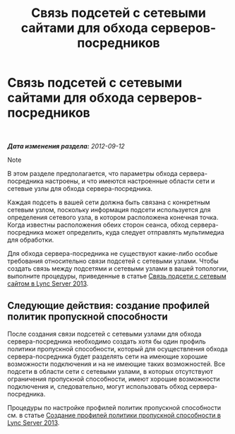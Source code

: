 ﻿---
title: Связь подсетей с сетевыми сайтами для обхода серверов-посредников
TOCTitle: Связь подсетей с сетевыми сайтами для обхода серверов-посредников
ms:assetid: 5bc632b7-1446-470f-b332-48ea0ca4d1fd
ms:mtpsurl: https://technet.microsoft.com/ru-ru/library/Gg398401(v=OCS.15)
ms:contentKeyID: 49309886
ms.date: 05/19/2016
mtps_version: v=OCS.15
ms.translationtype: HT
---

# Связь подсетей с сетевыми сайтами для обхода серверов-посредников

 

_**Дата изменения раздела:** 2012-09-12_

> [!NOTE]  
> В этом разделе предполагается, что параметры обхода сервера-посредника настроены, и что имеются настроенные области сети и сетевые узлы для обхода сервера-посредника.

Каждая подсеть в вашей сети должна быть связана с конкретным сетевым узлом, поскольку информация подсети используется для определения сетевого узла, в котором расположена конечная точка. Когда известны расположения обеих сторон сеанса, обход сервера-посредника может определить, куда следует отправлять мультимедиа для обработки.

Для обхода сервера-посредника не существуют какие-либо особые требования относительно связи подсетей с сетевыми узлами. Чтобы создать связь между подсетями и сетевыми узлами в вашей топологии, выполните процедуры, приведенные в статье [Связь подсети с сетевым сайтом в Lync Server 2013](lync-server-2013-associate-a-subnet-with-a-network-site.md).

## Следующие действия: создание профилей политик пропускной способности

После создания связи подсетей с сетевыми узлами для обхода сервера-посредника необходимо создать хотя бы один профиль политики пропускной способности, который для осуществления обхода сервера-посредника будет разделять сети на имеющие хорошие возможности подключения и на не имеющие таких возможностей. Все подсети в области сети с сетевыми узлами, в которых отсутствуют ограничения пропускной способности, имеют хорошие возможности подключения и, следовательно, могут использовать обход сервера-посредника.

Процедуры по настройке профилей политик пропускной способности см. в статье [Создание профилей политики пропускной способности в Lync Server 2013](lync-server-2013-create-bandwidth-policy-profiles.md).

